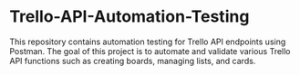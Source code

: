 # Trello-API-Automation-Testing
This repository contains automation testing for Trello API endpoints using Postman. The goal of this project is to automate and validate various Trello API functions such as creating boards, managing lists, and cards.
